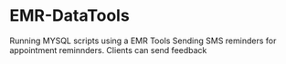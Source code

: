 # EMR-DataTools
Running MYSQL scripts using a EMR Tools
Sending SMS reminders for appointment reminnders. Clients can send feedback
